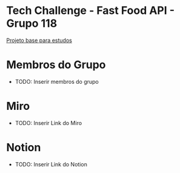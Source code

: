# Tech Challenge - Fast Food API - Grupo 118

[Projeto base para estudos](https://github.com/tuliorezende/practice-hexagon-architecture)

# Membros do Grupo
- TODO: Inserir membros do grupo

# Miro
- TODO: Inserir Link do Miro

# Notion
- TODO: Inserir Link do Notion